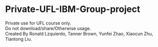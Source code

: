 # Private-UFL-IBM-Group-project
Private use for UFL course only.  
Do not download/share/Otherwise usage.  
Created By Ronald Lzquierdo, Tanner Brown, Yunfei Zhao, Xiaocun Zhu, Tiantong Liu.
